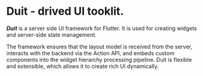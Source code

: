 # Duit - drived UI tooklit.

***Duit*** is a server side UI framework for Flutter. It is used for creating widgets and server-side state management.

The framework ensures that the layout model is received from the server, interacts with the backend via the Action API, and embeds custom components into the widget hierarchy processing pipeline. Duit is flexible and extensible, which allows it to create rich UI dynamically.
